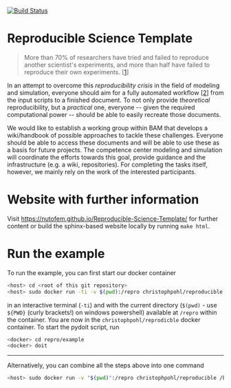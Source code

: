 [![Build Status](https://travis-ci.org/nutofem/Reproducible-Science-Template.svg?branch=master)](https://travis-ci.org/nutofem/Reproducible-Science-Template) 

Reproducible Science Template
=============================

> More than 70% of researchers have tried and failed to reproduce another scientist's experiments, and more than half have failed to reproduce their own experiments. [[1]]

In an attempt to overcome this _reproducibility crisis_ in the field of modeling and simulation, everyone should aim for a fully automated workflow [[2]] from the input scripts to a finished document.
To not only provide _theoretical_ reproducibility, but a _practical_ one, everyone -- given the required computational power -- should be able to easily recreate those documents.

We would like to establish a working group within BAM that develops a wiki/handbook of possible approaches to tackle these challenges. 
Everyone should be able to access these documents and will be able to use these as a basis for future projects.
The competence center modeling and simulation will coordinate the efforts towards 
this goal, provide guidance and the infrastructure (e.g. a wiki, repositories). 
For completing the tasks itself, however, we mainly rely on the work of the interested participants.

[1]: https://www.nature.com/news/1-500-scientists-lift-the-lid-on-reproducibility-1.19970
[2]: https://www.practicereproducibleresearch.org/core-chapters/2-assessment.html


# Website with further information

Visit https://nutofem.github.io/Reproducible-Science-Template/ for further content or build the sphinx-based website locally by running `make html`.

# Run the example

To run the example, you can first start our docker container

~~~sh
<host> cd <root of this git repository>
<host> sudo docker run -ti -v $(pwd):/repro christophpohl/reproducible
~~~

in an interactive terminal (`-ti`) and with the current directory (`$(pwd)` - use `${PWD}` (curly brackets!) on windows powershell) available at `/repro` within the container. You are now in the `christophpohl/reprodicble` docker container. To start the pydoit script, run

~~~sh
<docker> cd repro/example
<docker> doit
~~~

---

Alternatively, you can combine all the steps above into one command
~~~sh
<host> sudo docker run -v "$(pwd)":/repro christophpohl/reproducible /bin/bash -c "cd repro/example && doit"
~~~

